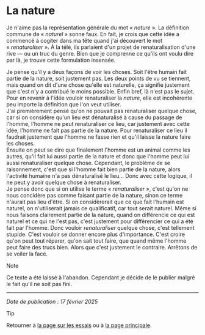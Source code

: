 # La nature

Je n'aime pas la représentation générale du mot « *nature* ». La définition commune de « *naturel* » sonne faux. En fait, je crois que cette idée a commencé à cogiter dans ma tête quand j'ai découvert le mot « *renaturaliser* ». À la télé, ils parlaient d'un projet de renaturalisation d'une rive — ou un truc du genre. Bien que je comprenne ce qu'ils ont voulu dire par là, je trouve cette formulation insensée.

Je pense qu'il y a deux façons de voir les choses. Soit l'être humain fait partie de la nature, soit justement pas. Les deux points de vu se tiennent, mais quand on dit d'une chose qu'elle est naturelle, ça signifie justement que c'est n'y a contribué le moins possible. Enfin bref, là n'est pas le sujet. Pour en revenir à l'idée vouloir renaturaliser la *nature*, elle est incohérente peu importe la définition que l'on veut utiliser.  
J'ai premièrement pensé qu'on ne pouvait pas renaturaliser quelque chose, car si on considère qu'un lieu est dénaturalisé à cause du passage de l'homme, l'homme ne peut renaturaliser ce lieu, car justement avec cette idée, l'homme ne fait pas partie de la nature. Pour renaturaliser ce lieu il faudrait justement que l'homme ne fasse rien et qu'il laisse la nature faire les choses.  
Ensuite on peut se dire que finalement l'homme est un animal comme les autres, qu'il fait lui aussi partie de la nature et donc que l'homme peut lui aussi renaturaliser quelque chose. Cependant, le problème de se raisonnement, c'est que si l'homme fait bien partie de la nature, alors l'activité humaine n'a pas dénaturalisé le lieu… Donc avec cette logique, il ne peut y avoir quelque chose à renaturaliser.  
Je pense donc que si on utilise le terme « *renaturaliser* », c'est qu'on ne nous concidère pas comme faisant partie de la nature, sinon ce terme n'aurait pas lieu d'être. Si on considèrerait que ce que fait l'humain est naturel, on n'utiliserait jamais ce qualificatif, car tout serait naturel. Même si nous faisons clairement partie de la nature, quand on différencie ce qui est naturel et ce qui ne l'est pas, c'est justement pour différencier ce qui a été fait par l'homme. Donc vouloir *renaturaliser* quelque chose, c'est tellement stupide. C'est vouloir se donner encore plus d'importance. C'est croire qu'on peut tout réparer, qu'on sait tout faire, que quand même l'homme peut faire des trucs bien. Alors que c'est justement le contraire. Arrêtons de se voiler la face.



> [!NOTE]
> Ce texte a été laissé à l'abandon. Cependant je décide de le publier malgré le fait qu'il ne soit pas fini.

---

*Date de publication : 17 février 2025*

> [!TIP]  
> Retourner à [la page sur les essais](README.md) ou à [la page principale](../README.md).